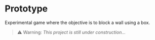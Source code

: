 # Prototype
Experimental game where the objective is to block a wall using a box.

> ⚠️ Warning: *This project is still under construction...*
